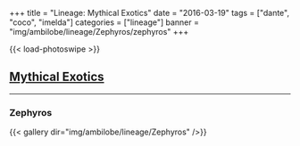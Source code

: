 +++
title = "Lineage: Mythical Exotics"
date = "2016-03-19"
tags = ["dante", "coco", "imelda"]
categories = ["lineage"]
banner = "img/ambilobe/lineage/Zephyros/zephyros"
+++

{{< load-photoswipe >}}

## [Mythical Exotics](https://www.facebook.com/Mythical-Exotics)

---

### Zephyros

{{< gallery dir="img/ambilobe/lineage/Zephyros" />}}

